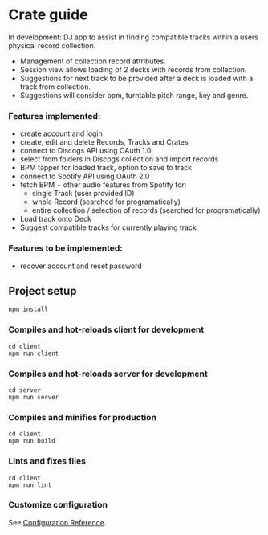 # Crate guide

In development: DJ app to assist in finding compatible tracks within a users physical record collection.

- Management of collection record attributes.
- Session view allows loading of 2 decks with records from collection.
- Suggestions for next track to be provided after a deck is loaded with a track from collection.
- Suggestions will consider bpm, turntable pitch range, key and genre.

### Features implemented:

- create account and login
- create, edit and delete Records, Tracks and Crates
- connect to Discogs API using OAuth 1.0
- select from folders in Discogs collection and import records
- BPM tapper for loaded track, option to save to track
- connect to Spotify API using OAuth 2.0
- fetch BPM + other audio features from Spotify for:
  - single Track (user provided ID)
  - whole Record (searched for programatically)
  - entire collection / selection of records (searched for programatically)
- Load track onto Deck
- Suggest compatible tracks for currently playing track

### Features to be implemented:

- recover account and reset password

## Project setup

```
npm install
```

### Compiles and hot-reloads client for development

```
cd client
npm run client
```

### Compiles and hot-reloads server for development

```
cd server
npm run server
```

### Compiles and minifies for production

```
cd client
npm run build
```

### Lints and fixes files

```
cd client
npm run lint
```

### Customize configuration

See [Configuration Reference](https://cli.vuejs.org/config/).
